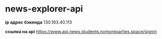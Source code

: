 # news-explorer-api

**ip адрес бэкенда** 130.193.40.113

**ссылка  на api** https://www.api.news.students.nomoreparties.space/signin
